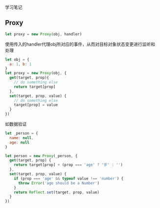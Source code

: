 学习笔记

## Proxy

```javascript
let proxy = new Proxy(obj, handler)
```
使用传入的handler代理obj所对应的事件，从而对目标对象状态变更进行监听和处理
```javascript
let obj = {
  a: 1, b: 1
}
let proxy = new Proxy(obj, {
  get(target, prop){
    // do something else
    return target[prop]
  },
  set(target, prop, value) {
    // do something else
    target[prop] = value
  }
})
```
如数据验证
```javascript
let _person = {
  name: null,
  age: null
}

let person = new Proxy(_person, {
  get(target, prop) {
    return target[prop] + (prop === 'age' ? '岁' : '')
  },
  set(target, prop, value) {
    if (prop === 'age' && typeof value !== 'number') {
      throw Error('age should be a Number')
    }
    return Reflect.set(target, prop, value)
  }
})
```
